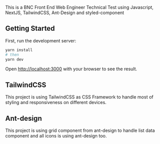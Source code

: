 This is a BNC Front End Web Engineer Technical Test using Javascript, NextJS, TailwindCSS, Ant-Design and styled-component

## Getting Started

First, run the development server:

```bash
yarn install
# then
yarn dev
```

Open [http://localhost:3000](http://localhost:3000) with your browser to see the result.

## TailwindCSS

This project is using TailwindCSS as CSS Framework to handle most of styling and responsiveness on different devices.

## Ant-design

This project is using grid component from ant-design to handle list data component and all icons is using ant-design too.
